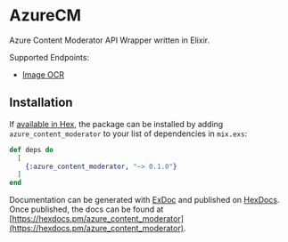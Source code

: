 # AzureCM
Azure Content Moderator API Wrapper written in Elixir.

Supported Endpoints: 
- [Image OCR](https://eastus.dev.cognitive.microsoft.com/docs/services/57cf753a3f9b070c105bd2c1/operations/57cf753a3f9b070868a1f66b)

## Installation

If [available in Hex](https://hex.pm/docs/publish), the package can be installed
by adding `azure_content_moderator` to your list of dependencies in `mix.exs`:

```elixir
def deps do
  [
    {:azure_content_moderator, "~> 0.1.0"}
  ]
end
```

Documentation can be generated with [ExDoc](https://github.com/elixir-lang/ex_doc)
and published on [HexDocs](https://hexdocs.pm). Once published, the docs can
be found at [https://hexdocs.pm/azure_content_moderator](https://hexdocs.pm/azure_content_moderator).

